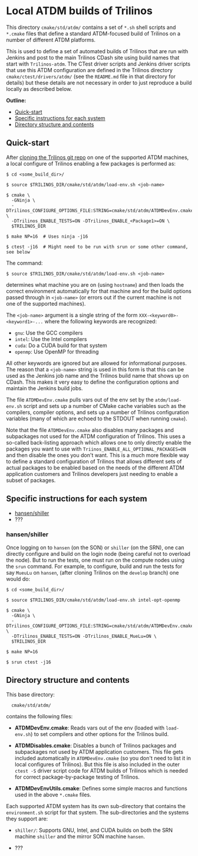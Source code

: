 # Local ATDM builds of Trilinos

This directory `cmake/std/atdm/` contains a set of `*.sh` shell scripts and
`*.cmake` files that define a standard ATDM-focused build of Trilinos on a
number of different ATDM platforms.

This is used to define a set of automated builds of Trilinos that are run with
Jenkins and post to the main Trilinos CDash site using build names that start
with `Trilinos-atdm`.  The CTest driver scripts and Jenkins driver scripts
that use this ATDM configuration are defined in the Trilinos directory
`cmake/ctest/drivers/atdm/` (see the `README.md` file in that directory for
details) but these details are not necessary in order to just reproduce a
build locally as described below.

**Outline:**
* <a href="#quick-start">Quick-start</a>
* <a href="#specific-instructions-for-each-system">Specific instructions for each system</a>
* <a href="#directory-structure-and-contents">Directory structure and contents</a>

## Quick-start

After [cloning the Trilinos git repo](https://github.com/trilinos/Trilinos/wiki/VC-%7C-Initial-Git-Setup) on one of the supported ATDM machines, a
local configure of Trilinos enabling a few packages is performed as:

```
$ cd <some_build_dir>/

$ source $TRILINOS_DIR/cmake/std/atdm/load-env.sh <job-name>

$ cmake \
  -GNinja \
  -DTrilinos_CONFIGURE_OPTIONS_FILE:STRING=cmake/std/atdm/ATDMDevEnv.cmake \
  -DTrilinos_ENABLE_TESTS=ON -DTrilinos_ENABLE_<Package1>=ON \
  $TRILINOS_DIR

$ make NP=16  # Uses ninja -j16

$ ctest -j16  # Might need to be run with srun or some other command, see below
```

The command:

```
$ source $TRILINOS_DIR/cmake/std/atdm/load-env.sh <job-name>
```

determines what machine you are on (using `hostname`) and then loads the
correct environment automatically for that machine and for the build options
passed through in `<job-name>` (or errors out if the current machine is not
one of the supported machines).

The `<job-name>` argument is a single string of the form
`XXX-<keyword0>-<keyword1>-...` where the following keywords are recognized:

* `gnu`: Use the GCC compilers
* `intel`: Use the Intel compilers
* `cuda`: Do a CUDA build for that system
* `openmp`: Use OpenMP for threading

All other keywords are ignored but are allowed for informational purposes.
The reason that a `<job-name>` string is used in this form is that this can be
used as the Jenkins job name and the Trilinos build name that shows up on
CDash.  This makes it very easy to define the configuration options and
maintain the Jenkins build jobs.

The file `ATDMDevEnv.cmake` pulls vars out of the env set by the
`atdm/load-env.sh` script and sets up a number of CMake cache variables such
as the compilers, compiler options, and sets up a number of Trilinos
configuration variables (many of which are echoed to the STDOUT when running
`cmake`).

Note that the file `ATDMDevEnv.cmake` also disables many packages and
subpackages not used for the ATDM configuration of Trilinos.  This uses a
so-called back-listing approach which allows one to only directly enable the
packages you want to use with `Triinos_ENABLE_ALL_OPTIONAL_PACKAGES=ON` and
then disable the ones you don't want.  This is a much more flexible way to
define a standard configuration of Trilinos that allows different sets of
actual packages to be enabled based on the needs of the different ATDM
application customers and Trilinos developers just needing to enable a subset
of packages.

## Specific instructions for each system

* <a href="#hansenshiller">hansen/shiller</a>
* ???

### hansen/shiller

Once logging on to `hansen` (on the SON) or `shiller` (on the SRN), one can
directly configure and build on the login node (being careful not to overload
the node).  But to run the tests, one must run on the compute nodes using the
`srun` command.  For example, to configure, build and run the tests for say
`MueuLu` on `hansen`, (after cloning Trilinos on the `develop` branch) one
would do:


```
$ cd <some_build_dir>/

$ source $TRILINOS_DIR/cmake/std/atdm/load-env.sh intel-opt-openmp

$ cmake \
  -GNinja \
  -DTrilinos_CONFIGURE_OPTIONS_FILE:STRING=cmake/std/atdm/ATDMDevEnv.cmake \
  -DTrilinos_ENABLE_TESTS=ON -DTrilinos_ENABLE_MueLu=ON \
  $TRILINOS_DIR

$ make NP=16

$ srun ctest -j16
```

## Directory structure and contents

This base directory:

```
  cmake/std/atdm/
```

contains the following files:

* **ATDMDevEnv.cmake**: Reads vars out of the env (loaded with `load-env.sh`) to
  set compilers and other options for the Trilinos build.

* **ATDMDisables.cmake**: Disables a bunch of Trilinos packages and subpackages
  not used by ATDM application customers.  This file gets included
  automatically in `ATDMDevEnv.cmake` (so you don't need to list it in local
  configures of Trilinos).  But this file is also included in the outer `ctest
  -S` driver script code for ATDM builds of Trilinos which is needed for
  correct package-by-package testing of Trilinos.

* **ATDMDevEnvUtils.cmake**: Defines some simple macros and functions used in
  the above `*.cmake` files.

Each supported ATDM system has its own sub-directory that contains the
`environment.sh` script for that system.  The sub-directories and the systems
they support are:

* `shiller/`: Supports GNU, Intel, and CUDA builds on both the SRN machine
  `shiller` and the mirror SON machine `hansen`.

* ???
